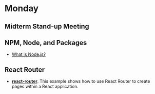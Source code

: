 # Monday

## Midterm Stand-up Meeting

## NPM, Node, and Packages

* [What is Node.js?](https://www.infoworld.com/article/3210589/node-js/what-is-nodejs-javascript-runtime-explained.html)

## React Router

* **[react-router](react-router)**. This example shows how to use React Router to create pages within a React application.
